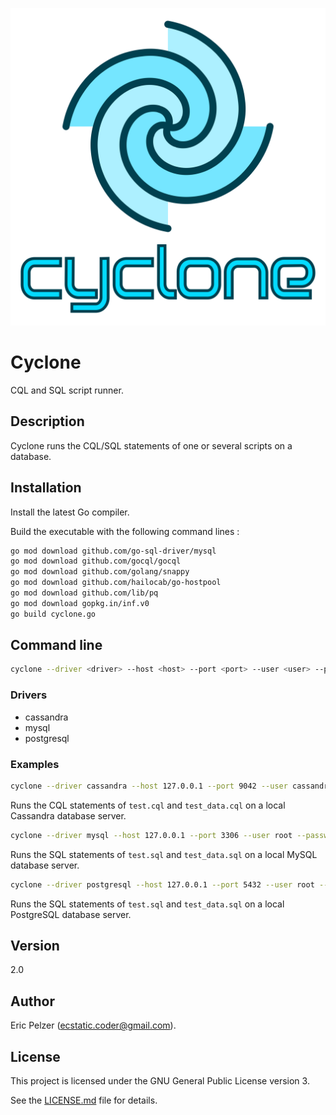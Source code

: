 ![](https://github.com/senselogic/CYCLONE/blob/master/LOGO/cyclone.png)

# Cyclone

CQL and SQL script runner.

## Description

Cyclone runs the CQL/SQL statements of one or several scripts on a database.

## Installation

Install the latest Go compiler.

Build the executable with the following command lines :

```bash
go mod download github.com/go-sql-driver/mysql
go mod download github.com/gocql/gocql
go mod download github.com/golang/snappy
go mod download github.com/hailocab/go-hostpool
go mod download github.com/lib/pq
go mod download gopkg.in/inf.v0
go build cyclone.go
```

## Command line

```bash
cyclone --driver <driver> --host <host> --port <port> --user <user> --password <password> [--database <database>] <first_script> <second_script> ...
```

### Drivers

*   cassandra
*   mysql
*   postgresql

### Examples

```bash
cyclone --driver cassandra --host 127.0.0.1 --port 9042 --user cassandra --password cassandra test.cql test_data.cql
```

Runs the CQL statements of `test.cql` and `test_data.cql` on a local Cassandra database server.

```bash
cyclone --driver mysql --host 127.0.0.1 --port 3306 --user root --password root test.sql test_data.sql
```

Runs the SQL statements of `test.sql` and `test_data.sql` on a local MySQL database server.

```bash
cyclone --driver postgresql --host 127.0.0.1 --port 5432 --user root --password root test.sql test_data.sql
```

Runs the SQL statements of `test.sql` and `test_data.sql` on a local PostgreSQL database server.

## Version

2.0

## Author

Eric Pelzer (ecstatic.coder@gmail.com).

## License

This project is licensed under the GNU General Public License version 3.

See the [LICENSE.md](LICENSE.md) file for details.
